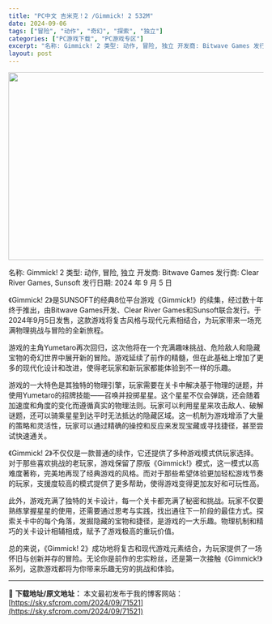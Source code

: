```yaml
---
title: "PC中文 吉米克！2 /Gimmick! 2 532M"
date: 2024-09-06
tags: ["冒险", "动作", "奇幻", "探索", "独立"]
categories: ["PC游戏下载", "PC游戏专区"]
excerpt: "名称: Gimmick! 2 类型: 动作, 冒险, 独立 开发商: Bitwave Games 发行商: Clear River Games, Sunsoft 发行日期: 2024 年 9 月 5 日 《Gimmick! 2》是SUNSOFT的经典8位平台游戏《Gimmick!》的续集，经过数十年&hellip;"
layout: post
---
```


<img class="aligncenter size-full wp-image-71522" src="https://sky.sfcrom.com/wp-content/uploads/2024/09/2024090600363110.webp" alt="" width="660" height="370" />

名称: Gimmick! 2
类型: 动作, 冒险, 独立
开发商: Bitwave Games
发行商: Clear River Games, Sunsoft
发行日期: 2024 年 9 月 5 日

《Gimmick! 2》是SUNSOFT的经典8位平台游戏《Gimmick!》的续集，经过数十年终于推出，由Bitwave Games开发、Clear River Games和Sunsoft联合发行。于2024年9月5日发售，这款游戏将复古风格与现代元素相结合，为玩家带来一场充满物理挑战与冒险的全新旅程。

游戏的主角Yumetaro再次回归，这次他将在一个充满趣味挑战、危险敌人和隐藏宝物的奇幻世界中展开新的冒险。游戏延续了前作的精髓，但在此基础上增加了更多的现代化设计和改进，使得老玩家和新玩家都能体验到不一样的乐趣。

游戏的一大特色是其独特的物理引擎，玩家需要在关卡中解决基于物理的谜题，并使用Yumetaro的招牌技能——召唤并投掷星星。这个星星不仅会弹跳，还会随着加速度和角度的变化而遵循真实的物理法则。玩家可以利用星星来攻击敌人、破解谜题，还可以骑乘星星到达平时无法抵达的隐藏区域。这一机制为游戏增添了大量的策略和灵活性，玩家可以通过精确的操控和反应来发现宝藏或寻找捷径，甚至尝试快速通关。

《Gimmick! 2》不仅仅是一款普通的续作，它还提供了多种游戏模式供玩家选择。对于那些喜欢挑战的老玩家，游戏保留了原版《Gimmick!》模式，这一模式以高难度著称，完美地再现了经典游戏的风格。而对于那些希望体验更加轻松游戏节奏的玩家，支援度较高的模式提供了更多帮助，使得游戏变得更加友好和可玩性高。

此外，游戏充满了独特的关卡设计，每一个关卡都充满了秘密和挑战。玩家不仅要熟练掌握星星的使用，还需要通过思考与实践，找出通往下一阶段的最佳方式。探索关卡中的每个角落，发掘隐藏的宝物和捷径，是游戏的一大乐趣。物理机制和精巧的关卡设计相辅相成，赋予了游戏极高的重玩价值。

总的来说，《Gimmick! 2》成功地将复古和现代游戏元素结合，为玩家提供了一场怀旧与创新并存的冒险。无论你是前作的忠实粉丝，还是第一次接触《Gimmick!》系列，这款游戏都将为你带来乐趣无穷的挑战和体验。

---
📖 **下载地址/原文地址：** 本文最初发布于我的博客网站：[https://sky.sfcrom.com/2024/09/71521](https://sky.sfcrom.com/2024/09/71521)
